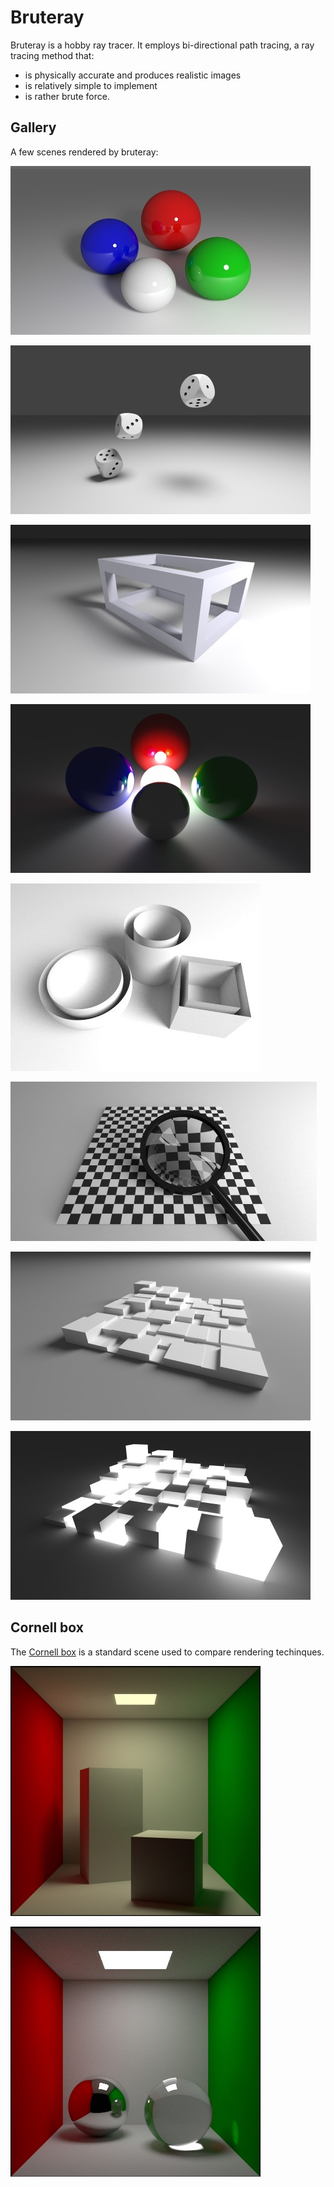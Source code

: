 # Bruteray

Bruteray is a hobby ray tracer. It employs bi-directional path tracing, a ray tracing method that:
  - is physically accurate and produces realistic images
  - is relatively simple to implement
  - is rather brute force.

## Gallery

A few scenes rendered by bruteray:

![fig](shots/031.jpg)

![fig](shots/030.jpg)

![fig](shots/029.jpg)

![fig](shots/032.jpg)

![fig](shots/039.jpg)

![fig](shots/045.jpg)

![fig](shots/046.jpg)

![fig](shots/047.jpg)

## Cornell box

The [Cornell box](https://en.wikipedia.org/wiki/Cornell_box) is a standard scene used to compare rendering techinques.

![fig](shots/042.jpg)

![fig](shots/044.jpg)

